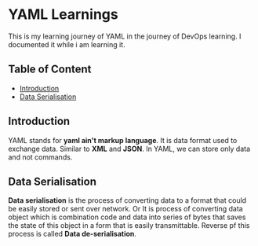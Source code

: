 # YAML Learnings
This is my learning journey of YAML in the journey of DevOps learning. I documented it while i am learning it.

## Table of Content

- [Introduction](#Introduction)
- [Data Serialisation](#Data-Serialisation)


## Introduction
YAML stands for **yaml ain't markup language**. It is data format used to exchange data. Similar to **XML** and **JSON**. In YAML, we can store only data and not commands.

## Data Serialisation

**Data serialisation** is the process of converting data to a format that could be easily stored or sent over network. Or It is process of converting data object which is combination code and data into series of bytes that saves the state of this object in a form that is easily transmittable. Reverse pf this process is called **Data de-serialisation**.
